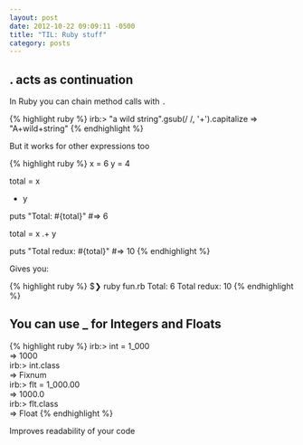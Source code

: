 ```yaml
---
layout: post
date: 2012-10-22 09:09:11 -0500
title: "TIL: Ruby stuff"
category: posts
---
```


## . acts as continuation

In Ruby you can chain method calls with `.` 

{% highlight ruby %}
irb:> "a wild string".gsub(/ /, '+').capitalize
=> "A+wild+string"
{% endhighlight %}

But it works for other expressions too

{% highlight ruby %}
x = 6
y = 4

total = x 
  + y

puts "Total: #{total}" #=> 6

total = x
  .+ y

puts "Total redux: #{total}" #=> 10
{% endhighlight %}

Gives you:

{% highlight ruby %}
$❯ ruby fun.rb
Total: 6
Total redux: 10
{% endhighlight %}


## You can use _ for Integers and Floats

{% highlight ruby %}
irb:> int = 1_000  
=> 1000  
irb:> int.class  
=> Fixnum  
irb:> flt = 1_000.00  
=> 1000.0  
irb:> flt.class  
=> Float
{% endhighlight %}

Improves readability of your code
